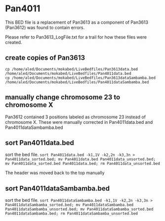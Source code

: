 # Pan4011
This BED file is a replacement of Pan3613 as a component of Pan3613 (Pan3612) was found to contain errors.

Please refer to Pan3613_LogFile.txt for a trail for how these files were created.

## create copies of Pan3613
```
cp /home/aled/Documents/mokabed/LiveBedfiles/Pan3613data.bed /home/aled/Documents/mokabed/LiveBedfiles/Pan4011data.bed
cp /home/aled/Documents/mokabed/LiveBedfiles/Pan3613dataSambamba.bed /home/aled/Documents/mokabed/LiveBedfiles/Pan4011dataSambamba.bed
```

## manually change chromosome 23 to chromosome X
Pan3612 contained 3 positions labeled as chromosome 23 instead of chromosome X.
These were manually corrected in Pan4011data.bed and Pan4011dataSambamba.bed

## sort Pan4011data.bed
sort the bed file.
`sort Pan4011data.bed -k1,1V -k2,2n -k3,3n > Pan4011data_sorted.bed; mv Pan4011data.bed Pan4011data_unsorted.bed; mv Pan4011data_sorted.bed Pan4011data.bed; rm Pan4011data_unsorted.bed`

The header was moved back to the top manually

## sort Pan4011dataSambamba.bed
sort the bed file.
`sort Pan4011dataSambamba.bed -k1,1V -k2,2n -k3,3n > Pan4011dataSambamba_sorted.bed; mv Pan4011dataSambamba.bed Pan4011dataSambamba_unsorted.bed; mv Pan4011dataSambamba_sorted.bed Pan4011dataSambamba.bed; rm Pan4011dataSambamba_unsorted.bed`